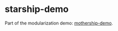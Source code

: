 # starship-demo
Part of the modularization demo: [mothership-demo](https://github.com/jbenner-radham/mothership-demo).
